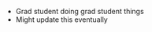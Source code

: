- Grad student doing grad student things
- Might update this eventually

<!---
maxdelayer/maxdelayer is a ✨ special ✨ repository because its `README.md` (this file) appears on your GitHub profile.
You can click the Preview link to take a look at your changes.
--->

